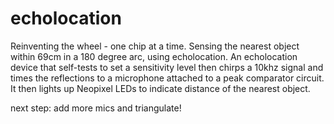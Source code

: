 # echolocation
Reinventing the wheel - one chip at a time. Sensing the nearest object within 69cm in a 180 degree arc, using echolocation. An echolocation device that self-tests to set a sensitivity level then chirps a 10khz signal and times the reflections to a microphone attached to a peak comparator circuit. It then lights up Neopixel LEDs to indicate distance of the nearest object.

next step: add more mics and triangulate!


